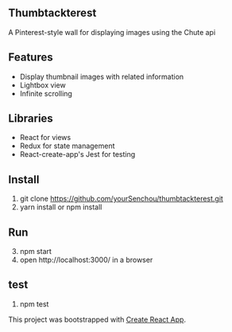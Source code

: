 ## Thumbtackterest

A Pinterest-style wall for displaying images using the Chute api

## Features

- Display thumbnail images with related information
- Lightbox view
- Infinite scrolling

## Libraries

- React for views
- Redux for state management
- React-create-app's Jest for testing

## Install

1. git clone https://github.com/yourSenchou/thumbtackterest.git
2. yarn install or npm install

## Run

3. npm start
4. open http://localhost:3000/ in a browser

## test

1. npm test

This project was bootstrapped with [Create React App](https://github.com/facebookincubator/create-react-app).
